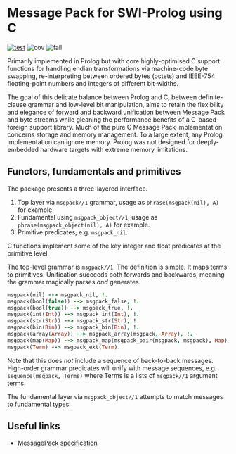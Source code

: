 # Message Pack for SWI-Prolog using C

[![test](https://github.com/royratcliffe/msgpackc-prolog/actions/workflows/test.yaml/badge.svg)](https://github.com/royratcliffe/msgpackc-prolog/actions/workflows/test.yaml)
![cov](https://shields.io/endpoint?url=https://gist.githubusercontent.com/royratcliffe/ccccef2ac1329551794f2a466ee61014/raw/cov.json)
![fail](https://shields.io/endpoint?url=https://gist.githubusercontent.com/royratcliffe/ccccef2ac1329551794f2a466ee61014/raw/fail.json)

Primarily implemented in Prolog but with core highly-optimised C support functions for handling endian transformations via machine-code byte swapping, re-interpreting between ordered bytes (octets) and IEEE-754 floating-point numbers and integers of different bit-widths.

The goal of this delicate balance between Prolog and C, between
definite-clause grammar and low-level bit manipulation, aims to retain
the flexibility and elegance of forward and backward unification between
Message Pack and byte streams while gleaning the performance benefits of
a C-based foreign support library. Much of the pure C Message Pack
implementation concerns storage and memory management. To a large
extent, any Prolog implementation can ignore memory. Prolog was not
designed for deeply-embedded hardware targets with extreme memory
limitations.

## Functors, fundamentals and primitives

The package presents a three-layered interface.

  1. Top layer via `msgpack//1` grammar, usage as `phrase(msgpack(nil), A)` for example.
  2. Fundamental using `msgpack_object//1`, usage as `phrase(msgpack_object(nil), A)` for example.
  3. Primitive predicates, e.g. `msgpack_nil`.

C functions implement some of the key integer and float predicates at the
primitive level.

The top-level grammar is `msgpack//1`. The definition is simple. It maps terms
to primitives. Unification succeeds both forwards and backwards, meaning the
grammar magically parses *and* generates.

```prolog
msgpack(nil) --> msgpack_nil, !.
msgpack(bool(false)) --> msgpack_false, !.
msgpack(bool(true)) --> msgpack_true, !.
msgpack(int(Int)) --> msgpack_int(Int), !.
msgpack(str(Str)) --> msgpack_str(Str), !.
msgpack(bin(Bin)) --> msgpack_bin(Bin), !.
msgpack(array(Array)) --> msgpack_array(msgpack, Array), !.
msgpack(map(Map)) --> msgpack_map(msgpack_pair(msgpack, msgpack), Map), !.
msgpack(Term) --> msgpack_ext(Term).
```

Note that this does _not_ include a sequence of back-to-back messages.
High-order grammar predicates will unify with message sequences, e.g.
`sequence(msgpack, Terms)` where Terms is a lists of `msgpack//1` argument
terms.

The fundamental layer via `msgpack_object//1` attempts to match messages to
fundamental types.

## Useful links

* [MessagePack specification](https://github.com/msgpack/msgpack/blob/master/spec.md)
